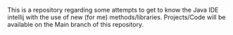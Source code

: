 This is a repository regarding some attempts to get to know the Java IDE intellij with the use of new (for me) methods/libraries. Projects/Code will be available on the Main branch of this repository.
